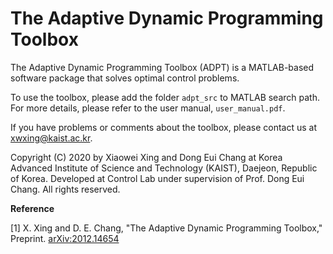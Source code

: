 # The Adaptive Dynamic Programming Toolbox

The Adaptive Dynamic Programming Toolbox (ADPT) is a MATLAB-based software package that solves optimal control problems.

To use the toolbox, please add the folder `adpt_src` to MATLAB search path.
For more details, please refer to the user manual, `user_manual.pdf`.

If you have problems or comments about the toolbox, please contact us at xwxing@kaist.ac.kr.

Copyright (C) 2020 by Xiaowei Xing and Dong Eui Chang at Korea Advanced Institute of Science and Technology (KAIST), Daejeon, Republic of Korea.
Developed at Control Lab under supervision of Prof. Dong Eui Chang.
All rights reserved.

**Reference**

[1] X. Xing and D. E. Chang, "The Adaptive Dynamic Programming Toolbox," Preprint. [arXiv:2012.14654](https://arxiv.org/abs/2012.14654)
